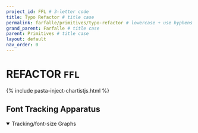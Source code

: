 ```yaml
---
project_id: FFL # 3-letter code
title: Typo Refactor # title case
permalink: farfalle/primitives/typo-refactor # lowercase + use hyphens › https://tinyurl.com/27kmc4rb
grand_parent: Farfalle # title case
parent: Primitives # title case
layout: default
nav_order: 0
---
```


# REFACTOR `FFL`


<!-- <section class="apparati" markdown="1" data-typo-id="AppleNY" data-apparatus="typo-family" data-project-id="{{ page.project_id }}">
  <div class="typo-familly-table" id=""></div>
  <script type="text/javascript" id=""></script>
</section>

## Font Leading Apparatus

<section class="apparati" markdown="1" data-typo-id="AppleNY" data-apparatus="typo-leading" data-project-id="{{ page.project_id }}">
  <div class="typo-leading-table" id=""></div>
  <div class="typo-paragraphSpacing-table" id=""></div>
</section> -->


{% include pasta-inject-chartistjs.html %}
<script type="text/javascript" src="{{site.baseurl}}/assets/js/pasta-typo-refactor.js" defer></script>


<section class="apparati" markdown="1" data-apparatus="typo-tracking" data-project-id="{{ page.project_id }}" data-typo-id="AppleNY">

## Font Tracking Apparatus
  <details open>
    <summary>Tracking/font-size Graphs</summary>
    <div class="flex-1_1-cols">
      <div>
        <div class="ct-chart ct-minor-third typo-tracking-graph-left" id="typo_tracking_typo_name_1"></div>
      </div>
      <div>
        <div class="ct-chart ct-minor-third typo-tracking-graph-left" id="typo_tracking_typo_name_2"></div>
      </div>
    </div>
  </details>
  <div class="typo-tracking_table" id="typo_tracking_table"></div>

</section>
